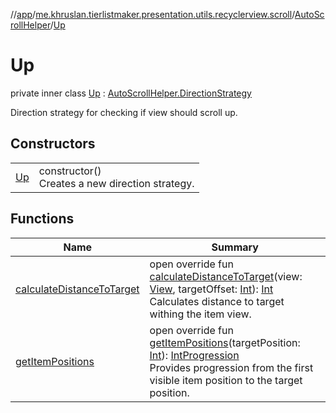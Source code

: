 //[app](../../../../index.md)/[me.khruslan.tierlistmaker.presentation.utils.recyclerview.scroll](../../index.md)/[AutoScrollHelper](../index.md)/[Up](index.md)

# Up

private inner class [Up](index.md) : [AutoScrollHelper.DirectionStrategy](../-direction-strategy/index.md)

Direction strategy for checking if view should scroll up.

## Constructors

| | |
|---|---|
| [Up](-up.md) | constructor()<br>Creates a new direction strategy. |

## Functions

| Name | Summary |
|---|---|
| [calculateDistanceToTarget](calculate-distance-to-target.md) | open override fun [calculateDistanceToTarget](calculate-distance-to-target.md)(view: [View](https://developer.android.com/reference/kotlin/android/view/View.html), targetOffset: [Int](https://kotlinlang.org/api/latest/jvm/stdlib/kotlin/-int/index.html)): [Int](https://kotlinlang.org/api/latest/jvm/stdlib/kotlin/-int/index.html)<br>Calculates distance to target withing the item view. |
| [getItemPositions](get-item-positions.md) | open override fun [getItemPositions](get-item-positions.md)(targetPosition: [Int](https://kotlinlang.org/api/latest/jvm/stdlib/kotlin/-int/index.html)): [IntProgression](https://kotlinlang.org/api/latest/jvm/stdlib/kotlin.ranges/-int-progression/index.html)<br>Provides progression from the first visible item position to the target position. |
